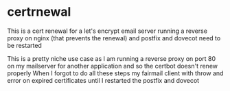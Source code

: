 # certrnewal
This is a cert renewal for a let's encrypt email server running a reverse proxy on nginx (that prevents the renewal) and postfix and dovecot need to be restarted

This is a pretty niche use case as I am running a reverse proxy on port 80 on my mailserver for another application and so the certbot doesn't renew properly
When I forgot to do all these steps my fairmail client with throw and error on expired certificates until I restarted the postfix and dovecot
